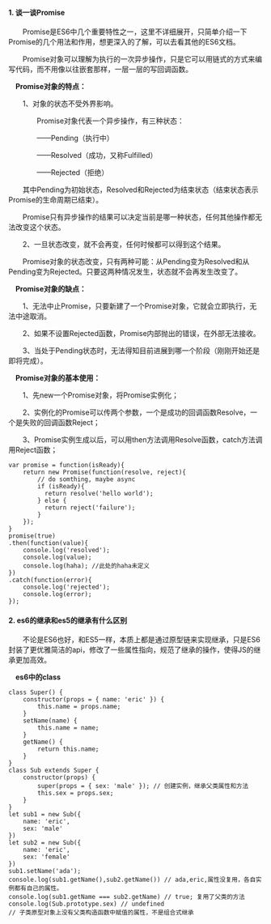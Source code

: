 #### 1. 谈一谈Promise  

&emsp;&emsp;Promise是ES6中几个重要特性之一，这里不详细展开，只简单介绍一下Promise的几个用法和作用，想更深入的了解，可以去看其他的ES6文档。

&emsp;&emsp;Promise对象可以理解为执行的一次异步操作，只是它可以用链式的方式来编写代码，而不用像以往嵌套那样，一层一层的写回调函数。  

&emsp;**Promise对象的特点：**

&emsp;&emsp;1、对象的状态不受外界影响。  

&emsp;&emsp;&emsp;&emsp;Promise对象代表一个异步操作，有三种状态：  

&emsp;&emsp;&emsp;&emsp;——Pending（执行中）  

&emsp;&emsp;&emsp;&emsp;——Resolved（成功，又称Fulfilled）  

&emsp;&emsp;&emsp;&emsp;——Rejected（拒绝）  

&emsp;&emsp;其中Pending为初始状态，Resolved和Rejected为结束状态（结束状态表示Promise的生命周期已结束）。

&emsp;&emsp;Promise只有异步操作的结果可以决定当前是哪一种状态，任何其他操作都无法改变这个状态。  

&emsp;&emsp;2、一旦状态改变，就不会再变，任何时候都可以得到这个结果。  

&emsp;&emsp;Promise对象的状态改变，只有两种可能：从Pending变为Resolved和从Pending变为Rejected。只要这两种情况发生，状态就不会再发生改变了。  

&emsp;**Promise对象的缺点：**  

&emsp;&emsp;1、无法中止Promise，只要新建了一个Promise对象，它就会立即执行，无法中途取消。

&emsp;&emsp;2、如果不设置Rejected函数，Promise内部抛出的错误，在外部无法接收。

&emsp;&emsp;3、当处于Pending状态时，无法得知目前进展到哪一个阶段（刚刚开始还是即将完成）。  

&emsp;**Promise对象的基本使用：**  

&emsp;&emsp;1、先new一个Promise对象，将Promise实例化；

&emsp;&emsp;2、实例化的Promise可以传两个参数，一个是成功的回调函数Resolve，一个是失败的回调函数Reject；

&emsp;&emsp;3、Promise实例生成以后，可以用then方法调用Resolve函数，catch方法调用Reject函数；  

>  
    var promise = function(isReady){
        return new Promise(function(resolve, reject){
            // do somthing, maybe async
            if (isReady){
              return resolve('hello world');
            } else {
              return reject('failure');
            }
        });
    }
    promise(true)
    .then(function(value){
        console.log('resolved');
        console.log(value);
        console.log(haha); //此处的haha未定义
    })
    .catch(function(error){
        console.log('rejected');
        console.log(error);
    });

#### 2. es6的继承和es5的继承有什么区别

&emsp;&emsp;不论是ES6也好，和ES5一样，本质上都是通过原型链来实现继承，只是ES6封装了更优雅简洁的api，修改了一些属性指向，规范了继承的操作，使得JS的继承更加高效。  

&emsp;**es6中的class**

>  
    class Super() {
        constructor(props = { name: 'eric' }) {
            this.name = props.name;
        }
        setName(name) {
            this.name = name;
        }
        getName() {
            return this.name;
        }
    }
    class Sub extends Super {
        constructor(props) {
            super(props = { sex: 'male' }); // 创建实例，继承父类属性和方法
            this.sex = props.sex;
        }
    }
    let sub1 = new Sub({
        name: 'eric',
        sex: 'male'
    })
    let sub2 = new Sub({
        name: 'eric',
        sex: 'female'
    })
    sub1.setName('ada');
    console.log(sub1.getName(),sub2.getName()) // ada,eric,属性没复用，各自实例都有自己的属性。
    console.log(sub1.getName === sub2.getName) // true; 复用了父类的方法
    console.log(Sub.prototype.sex) // undefined
    // 子类原型对象上没有父类构造函数中赋值的属性，不是组合式继承

